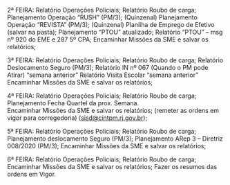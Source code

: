2ª FEIRA:     Relatório Operações Policiais;
                      Relatório Roubo de carga;
 Planejamento Operação “RUSH” (PM/3); (Quinzenal)
 Planejamento Operação “REVISTA” (PM/3); (Quinzenal)
 Planilha de Emprego de Efetivo (salvar na pasta);
 Planejamento “PTOU” atualizado;
 Relatório “PTOU” – msg nº 920 do EME e 287 5º CPA;
 Encaminhar Missões da SME e salvar os relatórios;

3ª FEIRA:     Relatório Operações Policiais;
                      Relatório Roubo de carga;
                      Relatório Deslocamento Seguro (PM/3);
 Relatório  IN nº 067 (Quando o PM pode Atirar) “semana anterior”
 Relatório Visita Escolar “semana anterior”
                      Encaminhar Missões da SME e salvar os relatórios;

4ª FEIRA:     Relatório Operações Policiais;
                      Relatório Roubo de carga;
	         Planejamento Fecha Quartel da prox. Semana.	
                      Encaminhar Missões da SME e salvar os relatórios;
       	         (remeter as ordens em vigor para corregedoria) (sisd@cintpm.rj.gov.br);

5ª FEIRA:     Relatório Operações Policiais;
                      Relatório Roubo de carga;
                      Planejamento deslocamento Seguro (PM/3);
                      Planejamento ARep 3 – Diretriz 008/2020 (PM/3);
                      Encaminhar Missões da SME e salvar os relatórios;

6ª FEIRA:     Relatório Operações Policiais;
                      Relatório Roubo de carga;
                      Encaminhar Missões da SME e salvar os relatórios;
                      Fazer os resumos das ordens em Vigor.

